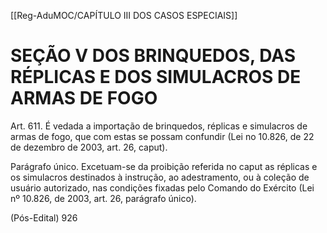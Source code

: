 [[Reg-AduMOC/CAPÍTULO III DOS CASOS ESPECIAIS]]

# SEÇÃO V DOS BRINQUEDOS, DAS RÉPLICAS E DOS SIMULACROS DE ARMAS DE FOGO

Art. 611. É vedada a importação de brinquedos, réplicas e
simulacros de armas de fogo, que com estas se possam
confundir (Lei no 10.826, de 22 de dezembro de 2003, art.
26, caput).

Parágrafo único. Excetuam-se da proibição referida no caput
as réplicas e os simulacros destinados à instrução, ao
adestramento, ou à coleção de usuário autorizado, nas
condições fixadas pelo Comando do Exército (Lei nº 10.826,
de 2003, art. 26, parágrafo único).

(Pós-Edital)    926